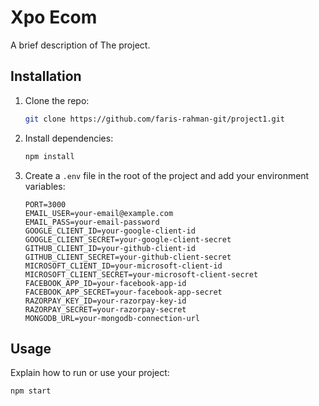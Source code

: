 # Xpo Ecom

A brief description of The project.

## Installation

1. Clone the repo:
    ```bash
    git clone https://github.com/faris-rahman-git/project1.git
    ```

2. Install dependencies:
    ```bash
    npm install
    ```

3. Create a `.env` file in the root of the project and add your environment variables:
    ```env
    PORT=3000
    EMAIL_USER=your-email@example.com
    EMAIL_PASS=your-email-password
    GOOGLE_CLIENT_ID=your-google-client-id
    GOOGLE_CLIENT_SECRET=your-google-client-secret
    GITHUB_CLIENT_ID=your-github-client-id
    GITHUB_CLIENT_SECRET=your-github-client-secret
    MICROSOFT_CLIENT_ID=your-microsoft-client-id
    MICROSOFT_CLIENT_SECRET=your-microsoft-client-secret
    FACEBOOK_APP_ID=your-facebook-app-id
    FACEBOOK_APP_SECRET=your-facebook-app-secret
    RAZORPAY_KEY_ID=your-razorpay-key-id
    RAZORPAY_SECRET=your-razorpay-secret
    MONGODB_URL=your-mongodb-connection-url
    ```

## Usage

Explain how to run or use your project:

```bash
npm start
